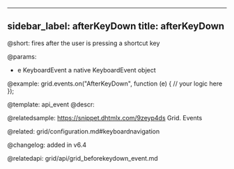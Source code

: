 
---
sidebar_label: afterKeyDown
title: afterKeyDown
---          

@short: fires after the user is pressing a shortcut key


@params:

- e		KeyboardEvent		a native KeyboardEvent object

@example:
grid.events.on("AfterKeyDown", function (e) {
    // your logic here
});


@template: api_event
@descr:

@relatedsample:
https://snippet.dhtmlx.com/9zeyp4ds	Grid. Events

@related: grid/configuration.md#keyboardnavigation

@changelog: added in v6.4

@relatedapi: grid/api/grid_beforekeydown_event.md